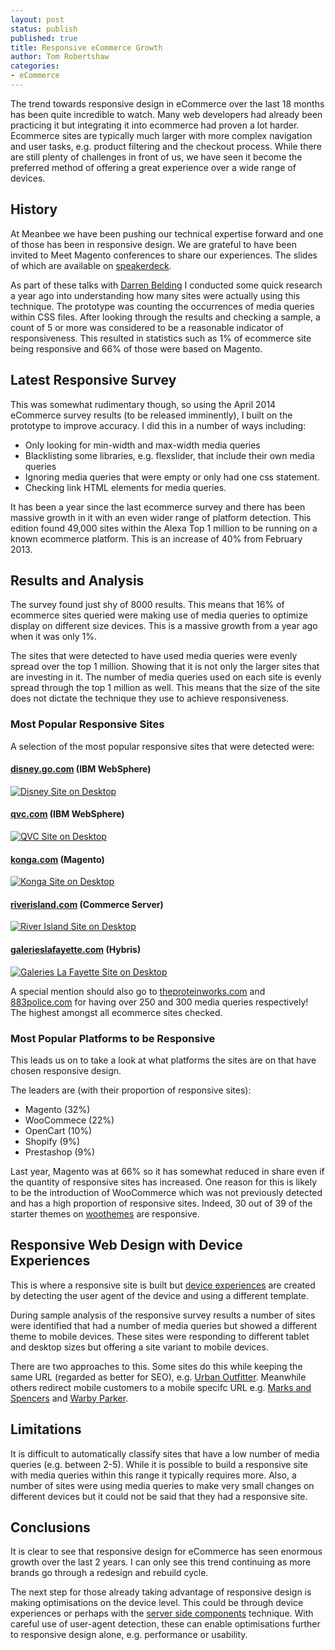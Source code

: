 ```yaml
---
layout: post
status: publish
published: true
title: Responsive eCommerce Growth
author: Tom Robertshaw
categories:
- eCommerce
---
```



The trend towards responsive design in eCommerce over the last 18 months has been quite incredible to watch.  Many web developers had already been practicing it but integrating it into ecommerce had proven a lot harder.  Ecommerce sites are typically much larger with more complex navigation and user tasks, e.g. product filtering and the checkout process.  While there are still plenty of challenges in front of us, we have seen it become the preferred method of offering a great experience over a wide range of devices.

## History

At Meanbee we have been pushing our technical expertise forward and one of those has been in responsive design. We are grateful to have been invited to Meet Magento conferences to share our experiences. The slides of which are available on [speakerdeck](http://speakerdeck.com/meanbee/).

As part of these talks with [Darren Belding](http://darrenbelding.com/) I conducted some quick research a year ago into understanding how many sites were actually using this technique. The prototype was counting the occurrences of media queries within CSS files.  After looking through the results and checking a sample, a count of 5 or more was considered to be a reasonable indicator of responsiveness.  This resulted in statistics such as 1% of ecommerce site being responsive and 66% of those were based on Magento.

## Latest Responsive Survey

This was somewhat rudimentary though, so using the April 2014 eCommerce survey results (to be released imminently), I built on the prototype to improve accuracy. I did this in a number of ways including:

- Only looking for min-width and max-width media queries
- Blacklisting some libraries, e.g. flexslider, that include their own media queries
- Ignoring media queries that were empty or only had one css statement.
- Checking link HTML elements for media queries.

It has been a year since the last ecommerce survey and there has been massive growth in it with an even wider range of platform detection.  This edition found 49,000 sites within the Alexa Top 1 million to be running on a known ecommerce platform.  This is an increase of 40% from February 2013. 

## Results and Analysis

The survey found just shy of 8000 results.  This means that 16% of ecommerce sites queried were making use of media queries to optimize display on different size devices.  This is a massive growth from a year ago when it was only 1%. 

The sites that were detected to have used media queries were evenly spread over the top 1 million.  Showing that it is not only the larger sites that are investing in it.  The number of media queries used on each site is evenly spread through the top 1 million as well.  This means that the size of the site does not dictate the technique they use to achieve responsiveness.

### Most Popular Responsive Sites

A selection of the most popular responsive sites that were detected were: 

#### [disney.go.com](http://disney.go.com) (IBM WebSphere)

<a href="http://disney.go.com"><img src="/img/2014/04/disney-desktop.png" alt="Disney Site on Desktop" title="Disney Site on Desktop" /></a>

#### [qvc.com](http://qvc.com) (IBM WebSphere)

<a href="http://qvc.com"><img src="img/2014/04/qvc-desktop.png" alt="QVC Site on Desktop" title="QVC Site on Desktop" /></a>

#### [konga.com](http://konga.com) (Magento)

<a href="http://konga.com"><img src="/img/2014/04/konga-desktop.png" alt="Konga Site on Desktop" title="Konga Site on Desktop" /></a>

#### [riverisland.com](http://riverisland.com) (Commerce Server)

<a href="http://riverisland.com"><img src="/img/2014/04/riverisland-desktop.png" alt="River Island Site on Desktop" title="River Island Site on Desktop" /></a>

#### [galerieslafayette.com](http://galerieslafayette.com) (Hybris)

<a href="http://galerieslafayette.com"><img src="/img/2014/04/lafayette-desktop.png" alt="Galeries La Fayette Site on Desktop" title="Galeries La Fayette Site on Desktop" /></a>


A special mention should also go to [theproteinworks.com](http://theproteinworks.com) and [883police.com](http://883police.com) for having over 250 and 300 media queries respectively! The highest amongst all ecommerce sites checked.

### Most Popular Platforms to be Responsive

This leads us on to take a look at what platforms the sites are on that have chosen responsive design.

The leaders are (with their proportion of responsive sites):

- Magento (32%)
- WooCommece (22%)
- OpenCart (10%)
- Shopify  (9%)
- Prestashop (9%)

Last year, Magento was at 66% so it has somewhat reduced in share even if the quantity of responsive sites has increased.  One reason for this is likely to be the introduction of WooCommerce which was not previously detected and has a high proportion of responsive sites.  Indeed, 30 out of 39 of the starter themes on [woothemes](http://www.woothemes.com/product-category/themes/woocommerce/) are responsive.

## Responsive Web Design with Device Experiences

This is where a responsive site is built but [device experiences](https://developers.facebook.com/blog/post/2012/01/24/device-experiences---responsive-design/) are created by detecting the user agent of the device and using a different template. 

During sample analysis of the responsive survey results a number of sites were identified that had a number of media queries but showed a different theme to mobile devices. These sites were responding to different tablet and desktop sizes but offering a site variant to mobile devices. 

There are two approaches to this.  Some sites do this while keeping the same URL (regarded as better for SEO), e.g. [Urban Outfitter](http://www.urbanoutfitters.com/).  Meanwhile others redirect mobile customers to a mobile specifc URL e.g. [Marks and Spencers](http://m.marksandspencer.com/mt/www.marksandspencer.com) and [Warby Parker](http://m.warbyparker.com).

## Limitations

It is difficult to automatically classify sites that have a low number of media queries (e.g. between 2-5).  While it is possible to build a responsive site with media queries within this range it typically requires more.  Also, a number of sites were using media queries to make very small changes on different devices but it could not be said that they had a responsive site.

## Conclusions

It is clear to see that responsive design for eCommerce has seen enormous growth over the last 2 years.  I can only see this trend continuing as more brands go through a redesign and rebuild cycle.

The next step for those already taking advantage of responsive design is making optimisations on the device level.  This could be through device experiences or perhaps with the [server side components](http://www.lukew.com/ff/entry.asp?1392) technique.  With careful use of user-agent detection, these can enable optimisations further to responsive design alone, e.g. performance or usability.
